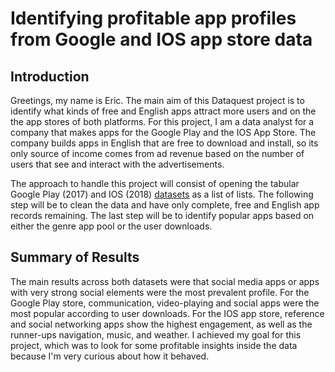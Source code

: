 # Identifying profitable app profiles from Google and IOS app store data

## Introduction

Greetings, my name is Eric. The main aim of this Dataquest project is to identify what kinds of free and English apps attract more users and on the the app stores of both platforms. For this project, I am a data analyst for a company that makes apps for the Google Play and the IOS App Store. The company builds apps in English that are free to download and install, so its only source of income comes from ad revenue based on the number of users that see and interact with the advertisements. 

The approach to handle this project will consist of opening the tabular Google Play (2017) and IOS (2018) [datasets](https://github.com/dataquestio/solutions/blob/master/Mission350Solutions.ipynb) as a list of lists. The following step will be to clean the data and have only complete, free and English app records remaining. The last step will be to identify popular apps  based on either the genre app pool or the user downloads.

## Summary of Results

The main results across both datasets were that social media apps or apps with very strong social elements were the most prevalent profile. For the Google Play store, communication, video-playing and social apps were the most popular according to user downloads. For the IOS app store, reference and social networking apps show the highest engagement, as well as the runner-ups navigation, music, and weather. I achieved my goal for this project, which was to look for some profitable insights inside the data because I'm very curious about how it behaved. 
